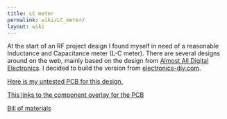 ```yaml
---
title: LC meter
permalink: wiki/LC_meter/
layout: wiki
---
```


At the start of an RF project design I found myself in need of a
reasonable Inductance and Capacitance meter (L-C meter). There are
several designs around on the web, mainly based on the design from
[Almost All Digital Electronics](http://www.aade.com/lcmeter.htm). I
decided to build the version from
[electronics-diy.com](http://electronics-diy.com/lc_meter.php).

[Here is my untested PCB for this
design.](http://webshed.org/wiki/upload/9/9a/Pcbv1b.png)

[This links to the component overlay for the
PCB](http://webshed.org/wiki/upload/2/24/Pcbv1b-overlay.png)

[Bill of materials](http://webshed.org/wiki/upload/0/00/Lc-bom.txt)

